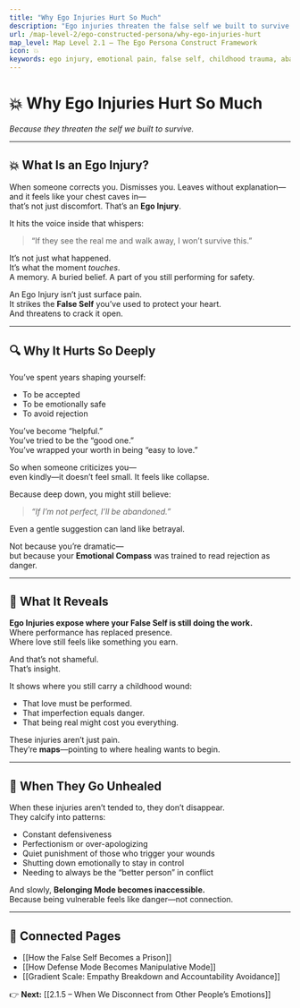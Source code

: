 ```yaml
---
title: "Why Ego Injuries Hurt So Much"
description: "Ego injuries threaten the false self we built to survive. They aren’t overreactions—they’re survival alarms from our childhood wounds."
url: /map-level-2/ego-constructed-persona/why-ego-injuries-hurt
map_level: Map Level 2.1 – The Ego Persona Construct Framework
icon: 💥
keywords: ego injury, emotional pain, false self, childhood trauma, abandonment wounds, emotional triggers, perfectionism, belonging
---
```


# 💥 Why Ego Injuries Hurt So Much  
_Because they threaten the self we built to survive._

---

## 💥 What Is an Ego Injury?

When someone corrects you. Dismisses you. Leaves without explanation—  
and it feels like your chest caves in—  
that’s not just discomfort. That’s an **Ego Injury**.

It hits the voice inside that whispers:

> “If they see the real me and walk away, I won’t survive this.”

It’s not just what happened.  
It’s what the moment *touches*.  
A memory. A buried belief. A part of you still performing for safety.

An Ego Injury isn’t just surface pain.  
It strikes the **False Self** you’ve used to protect your heart.  
And threatens to crack it open.

---

## 🔍 Why It Hurts So Deeply

You’ve spent years shaping yourself:

- To be accepted  
- To be emotionally safe  
- To avoid rejection

You’ve become “helpful.”  
You’ve tried to be the “good one.”  
You’ve wrapped your worth in being “easy to love.”

So when someone criticizes you—  
even kindly—it doesn’t feel small. It feels like collapse.

Because deep down, you might still believe:

> _“If I’m not perfect, I’ll be abandoned.”_

Even a gentle suggestion can land like betrayal.

Not because you’re dramatic—  
but because your **Emotional Compass** was trained to read rejection as danger.

---

## 🦮 What It Reveals

**Ego Injuries expose where your False Self is still doing the work.**  
Where performance has replaced presence.  
Where love still feels like something you earn.

And that’s not shameful.  
That’s insight.

It shows where you still carry a childhood wound:

- That love must be performed.  
- That imperfection equals danger.  
- That being real might cost you everything.

These injuries aren’t just pain.  
They’re **maps**—pointing to where healing wants to begin.

---

## 🧠 When They Go Unhealed

When these injuries aren’t tended to, they don’t disappear.  
They calcify into patterns:

- Constant defensiveness  
- Perfectionism or over-apologizing  
- Quiet punishment of those who trigger your wounds  
- Shutting down emotionally to stay in control  
- Needing to always be the “better person” in conflict

And slowly, **Belonging Mode becomes inaccessible.**  
Because being vulnerable feels like danger—not connection.

---

## 🔗 Connected Pages

- [[How the False Self Becomes a Prison]]  
- [[How Defense Mode Becomes Manipulative Mode]]  
- [[Gradient Scale: Empathy Breakdown and Accountability Avoidance]]

👉 **Next:** [[2.1.5 – When We Disconnect from Other People’s Emotions]]